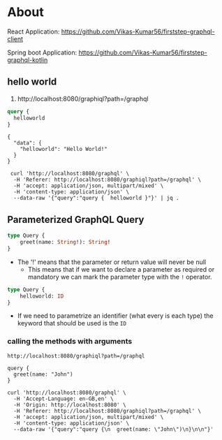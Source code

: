 # About

React Application:  https://github.com/Vikas-Kumar56/firststep-graphql-client

Spring boot Application:  https://github.com/Vikas-Kumar56/firststep-graphql-kotlin


## hello world

1. http://localhost:8080/graphiql?path=/graphql

```graphql
query {
  helloworld
}
```

```
{
  "data": {
    "helloworld": "Hello World!"
  }
}
```

```shell
 curl 'http://localhost:8080/graphql' \
  -H 'Referer: http://localhost:8080/graphiql?path=/graphql' \
  -H 'accept: application/json, multipart/mixed' \
  -H 'content-type: application/json' \
  --data-raw '{"query":"query {  helloworld }"}' | jq .
```

##  Parameterized GraphQL Query

```graphql
type Query {
    greet(name: String!): String!
}
```

- The '!' means that the parameter or return value will never be null
    - This means that if we want to declare a parameter as required or mandatory we can mark the parameter type with the `!` operator. 

```graphql
type Query {
    helloworld: ID
}
```

- If we need to parametrize an identifier (what every is each type) the keyword that should be used is the `ID` 

### calling the methods with arguments

```
http://localhost:8080/graphiql?path=/graphql
```

```
query {
  greet(name: "John")
}
```

```
curl 'http://localhost:8080/graphql' \
  -H 'Accept-Language: en-GB,en' \
  -H 'Origin: http://localhost:8080' \
  -H 'Referer: http://localhost:8080/graphiql?path=/graphql' \
  -H 'accept: application/json, multipart/mixed' \
  -H 'content-type: application/json' \
  --data-raw '{"query":"query {\n  greet(name: \"John\")\n}\n\n"}'
```
